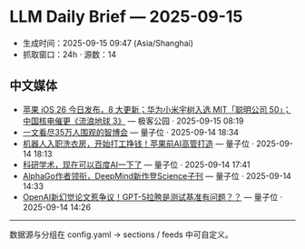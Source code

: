 # LLM Daily Brief — 2025-09-15

- 生成时间：2025-09-15 09:47 (Asia/Shanghai)
- 抓取窗口：24h · 源数：14


## 中文媒体

- [苹果 iOS 26 今日发布，8 大更新；华为小米宇树入选 MIT「聪明公司 50」；中国核电催更《流浪地球 3》](http://www.geekpark.net/news/353937) — 极客公园 · 2025-09-15 08:19
- [一文看尽35万人围观的智博会](https://www.qbitai.com/2025/09/331501.html) — 量子位 · 2025-09-14 18:34
- [机器人入职洗衣房，开始打工挣钱！苹果前AI高管打造](https://www.qbitai.com/2025/09/331484.html) — 量子位 · 2025-09-14 18:13
- [科研学术，现在可以百度AI一下了](https://www.qbitai.com/2025/09/331407.html) — 量子位 · 2025-09-14 17:41
- [AlphaGo作者领衔，DeepMind新作登Science子刊](https://www.qbitai.com/2025/09/331372.html) — 量子位 · 2025-09-14 14:33
- [OpenAI新幻觉论文惹争议！GPT-5拉胯是测试基准有问题？？](https://www.qbitai.com/2025/09/331291.html) — 量子位 · 2025-09-14 14:26

---
数据源与分组在 config.yaml → sections / feeds 中可自定义。
